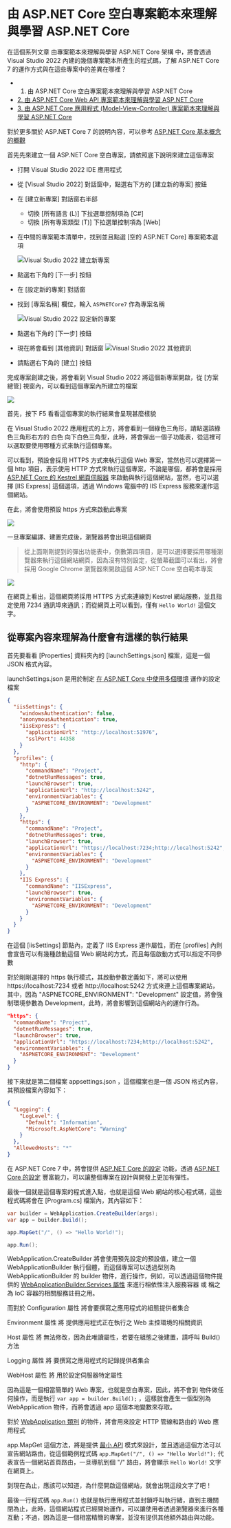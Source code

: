 # 由 ASP.NET Core 空白專案範本來理解與學習 ASP.NET Core

在這個系列文章 由專案範本來理解與學習 ASP.NET Core 架構 中，將會透過 Visual Studio 2022 內建的幾個專案範本所產生的程式碼，了解 ASP.NET Core 7 的運作方式與在這些專案中的差異在哪裡？

* 1. 由 ASP.NET Core 空白專案範本來理解與學習 ASP.NET Core
* [2. 由 ASP.NET Core Web API 專案範本來理解與學習 ASP.NET Core](https://csharpkh.blogspot.com/2023/01/Learn-ASP-NET-Core7-From-Web-API-Project-Template)
* [3. 由 ASP.NET Core 應用程式 (Model-View-Controller) 專案範本來理解與學習 ASP.NET Core](https://csharpkh.blogspot.com/2023/01/Learn-ASP-NET-Core7-From-MVC-Project-Template)

對於更多關於 ASP.NET Core 7 的說明內容，可以參考 [ASP.NET Core 基本概念的概觀](https://learn.microsoft.com/zh-tw/aspnet/core/fundamentals/?view=aspnetcore-7.0&tabs=windows&WT.mc_id=DT-MVP-5002220)

首先先來建立一個 ASP.NET Core 空白專案，請依照底下說明來建立這個專案

* 打開 Visual Studio 2022 IDE 應用程式
* 從 [Visual Studio 2022] 對話窗中，點選右下方的 [建立新的專案] 按鈕
* 在 [建立新專案] 對話窗右半部
  * 切換 [所有語言 (L)] 下拉選單控制項為 [C#]
  * 切換 [所有專案類型 (T)] 下拉選單控制項為 [Web]
* 在中間的專案範本清單中，找到並且點選 [空的 ASP.NET Core] 專案範本選項

  ![Visual Studio 2022 建立新專案](../Images/ANC7/anc999.png)

* 點選右下角的 [下一步] 按鈕
* 在 [設定新的專案] 對話窗
* 找到 [專案名稱] 欄位，輸入 `ASPNETCore7` 作為專案名稱

  ![Visual Studio 2022 設定新的專案](../Images/ANC7/anc998.png)
* 點選右下角的 [下一步] 按鈕
* 現在將會看到 [其他資訊] 對話窗
  ![Visual Studio 2022 其他資訊](../Images/ANC7/anc997.png)
* 請點選右下角的 [建立] 按鈕

完成專案創建之後，將會看到 Visual Studio 2022 將這個新專案開啟，從 [方案總管] 視窗內，可以看到這個專案內所建立的檔案

![](../Images/ANC7/anc996.png)

首先，按下 F5 看看這個專案的執行結果會呈現甚麼樣貌

在 Visual Studio 2022 應用程式的上方，將會看到一個綠色三角形，請點選該綠色三角形右方的 白色 向下白色三角型，此時，將會彈出一個子功能表，從這裡可以選取要使用哪種方式來執行這個專案。

可以看到，預設會採用 HTTPS 方式來執行這個 Web 專案，當然也可以選擇第一個 http 項目，表示使用 HTTP 方式來執行這個專案，不論是哪個，都將會是採用 [ASP.NET Core 的 Kestrel 網頁伺服器](https://learn.microsoft.com/zh-tw/aspnet/core/fundamentals/servers/kestrel?view=aspnetcore-7.0&WT.mc_id=DT-MVP-5002220) 來啟動與執行這個網站，當然，也可以選擇 [IIS Express] 這個選項，透過 Windows 電腦中的 IIS Express 服務來運作這個網站。

在此，將會使用預設 https 方式來啟動此專案

![](../Images/ANC7/anc995.png)

一旦專案編譯、建置完成後，瀏覽器將會出現這個網頁

> 從上面剛剛提到的彈出功能表中，倒數第四項目，是可以選擇要採用哪種瀏覽器來執行這個網站網頁，因為沒有特別設定，從螢幕截圖可以看出，將會採用 Google Chrome 瀏覽器來開啟這個 ASP.NET Core 空白範本專案

![](../Images/ANC7/anc994.png)

在網頁上看出，這個網頁將採用 HTTPS 方式來連線到 Kestrel 網站服務，並且指定使用 7234 通訊埠來通訊；而從網頁上可以看到，僅有 `Hello World!` 這個文字。

## 從專案內容來理解為什麼會有這樣的執行結果

首先要看看 [Properties] 資料夾內的 [launchSettings.json] 檔案，這是一個 JSON 格式內容。

launchSettings.json 是用於制定 [在 ASP.NET Core 中使用多個環境](https://learn.microsoft.com/zh-tw/aspnet/core/fundamentals/environments?view=aspnetcore-7.0&WT.mc_id=DT-MVP-5002220) 運作的設定檔案

```json
{
  "iisSettings": {
    "windowsAuthentication": false,
    "anonymousAuthentication": true,
    "iisExpress": {
      "applicationUrl": "http://localhost:51976",
      "sslPort": 44358
    }
  },
  "profiles": {
    "http": {
      "commandName": "Project",
      "dotnetRunMessages": true,
      "launchBrowser": true,
      "applicationUrl": "http://localhost:5242",
      "environmentVariables": {
        "ASPNETCORE_ENVIRONMENT": "Development"
      }
    },
    "https": {
      "commandName": "Project",
      "dotnetRunMessages": true,
      "launchBrowser": true,
      "applicationUrl": "https://localhost:7234;http://localhost:5242",
      "environmentVariables": {
        "ASPNETCORE_ENVIRONMENT": "Development"
      }
    },
    "IIS Express": {
      "commandName": "IISExpress",
      "launchBrowser": true,
      "environmentVariables": {
        "ASPNETCORE_ENVIRONMENT": "Development"
      }
    }
  }
}
```

在這個 [iisSettings] 節點內，定義了 IIS Express 運作屬性，而在 [profiles] 內則會宣告可以有幾種啟動這個 Web 網站的方式，而且每個啟動方式可以指定不同參數

對於剛剛選擇的 https 執行模式，其啟動參數定義如下，將可以使用 https://localhost:7234 或者 http://localhost:5242 方式來連上這個專案網站，其中，因為 "ASPNETCORE_ENVIRONMENT": "Development" 設定值，將會強制環境參數為 Development，此時，將會影響到這個網站內的運作行為。

```json
"https": {
  "commandName": "Project",
  "dotnetRunMessages": true,
  "launchBrowser": true,
  "applicationUrl": "https://localhost:7234;http://localhost:5242",
  "environmentVariables": {
    "ASPNETCORE_ENVIRONMENT": "Development"
  }
}
```

接下來就是第二個檔案 appsettings.json ，這個檔案也是一個 JSON 格式內容，其預設檔案內容如下：

```json
{
  "Logging": {
    "LogLevel": {
      "Default": "Information",
      "Microsoft.AspNetCore": "Warning"
    }
  },
  "AllowedHosts": "*"
}
```

在 ASP.NET Core 7 中，將會提供 [ASP.NET Core 的設定](https://learn.microsoft.com/zh-tw/aspnet/core/fundamentals/configuration/?view=aspnetcore-7.0&WT.mc_id=DT-MVP-5002220) 功能，透過 [ASP.NET Core 的設定](https://learn.microsoft.com/zh-tw/aspnet/core/fundamentals/configuration/?view=aspnetcore-7.0&WT.mc_id=DT-MVP-5002220) 豐富能力，可以讓整個專案在設計與開發上更加有彈性。

最後一個就是這個專案的程式進入點，也就是這個 Web 網站的核心程式碼，這些程式碼將會在 [Program.cs] 檔案內，其內容如下：

```csharp
var builder = WebApplication.CreateBuilder(args);
var app = builder.Build();

app.MapGet("/", () => "Hello World!");

app.Run();
```

WebApplication.CreateBuilder 將會使用預先設定的預設值，建立一個 WebApplicationBuilder 執行個體，而這個專案可以透過型別為 WebApplicationBuilder 的 builder 物件，進行操作，例如，可以透過這個物件提供的 [WebApplicationBuilder.Services 屬性](https://learn.microsoft.com/zh-tw/dotnet/api/microsoft.aspnetcore.builder.webapplicationbuilder.services?view=aspnetcore-7.0&WT.mc_id=DT-MVP-5002220) 來進行相依性注入服務容器 或 稱之為 IoC 容器的相關服務註冊之用。

而對於 Configuration 屬性 將會要撰寫之應用程式的組態提供者集合

Environment 屬性 將 提供應用程式正在執行之 Web 主控環境的相關資訊

Host 屬性 將 無法修改，因為此唯讀屬性，若要在組態之後建置，請呼叫 Build() 方法

Logging 屬性 將 要撰寫之應用程式的記錄提供者集合

WebHost 屬性 將 用於設定伺服器特定屬性

因為這是一個相當簡單的 Web 專案，也就是空白專案，因此，將不會到  物件做任何操作，而是執行 `var app = builder.Build();` ，這樣就會產生一個型別為 WebApplication 物件，而將會透過 app 這個本地變數來存取。

對於 [WebApplication 類別](https://learn.microsoft.com/zh-tw/dotnet/api/microsoft.aspnetcore.builder.webapplication?view=aspnetcore-7.0&WT.mc_id=DT-MVP-5002220) 的物件，將會用來設定 HTTP 管線和路由的 Web 應用程式

app.MapGet 這個方法，將是提供 [最小 API](https://learn.microsoft.com/zh-tw/aspnet/core/fundamentals/minimal-apis?view=aspnetcore-7.0&WT.mc_id=DT-MVP-5002220) 模式來設計，並且透過這個方法可以宣告網站路由，從這個範例程式碼 `app.MapGet("/", () => "Hello World!");` 代表宣告一個網站首頁路由，一旦導航到個 "/" 路由，將會顯示 `Hello World!` 文字在網頁上。

到現在為止，應該可以知道，為什麼開啟這個網站，就會出現這段文字了吧！

最後一行程式碼 `app.Run()` 也就是執行應用程式並封鎖呼叫執行緒，直到主機關閉為止，此時，這個網站程式已經開始運作，可以讓使用者透過瀏覽器來進行各種互動；不過，因為這是一個相當精簡的專案，並沒有提供其他額外路由與功能。


